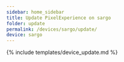 ```yaml
---
sidebar: home_sidebar
title: Update PixelExperience on sargo
folder: update
permalink: /devices/sargo/update/
device: sargo
---
```

{% include templates/device_update.md %}
